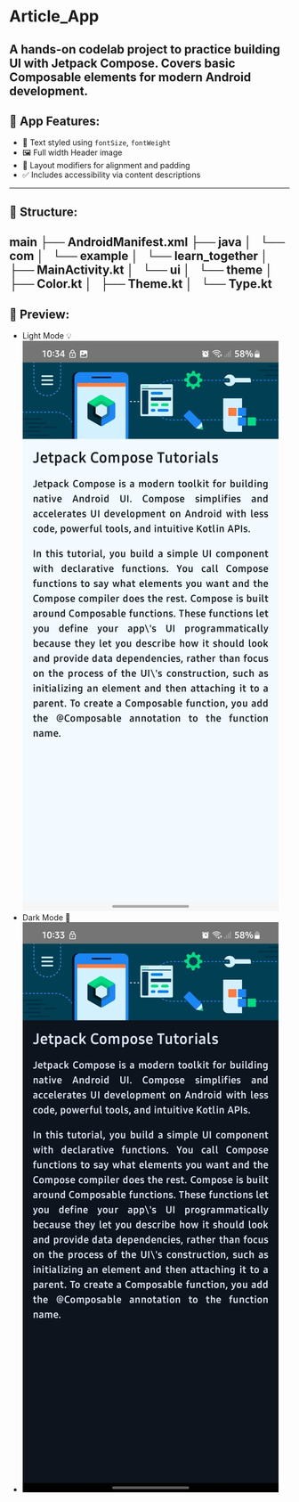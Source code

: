 # Article_App
A hands-on codelab project to practice building UI with Jetpack Compose. Covers basic Composable elements for modern Android development.
---
## 📱 App Features:
- 💬 Text styled using `fontSize`, `fontWeight`
- 🖼️ Full width Header image 
- 🎨 Layout modifiers for alignment and padding
- ✅ Includes accessibility via content descriptions

---
## 📂 Structure:
 main
├── AndroidManifest.xml
├── java
│   └── com
│       └── example
│           └── learn_together
│               ├── MainActivity.kt
│               └── ui
│                   └── theme
│                       ├── Color.kt
│                       ├── Theme.kt
│                       └── Type.kt
---
## 📸 Preview:
- Light Mode 💡 <br>
![Greeting Card Preview](assets/assets1.jpeg) <br>
- Dark Mode 🌙 <br>
- ![Greeting Card Preview](assets/assets2.jpeg) <br>
